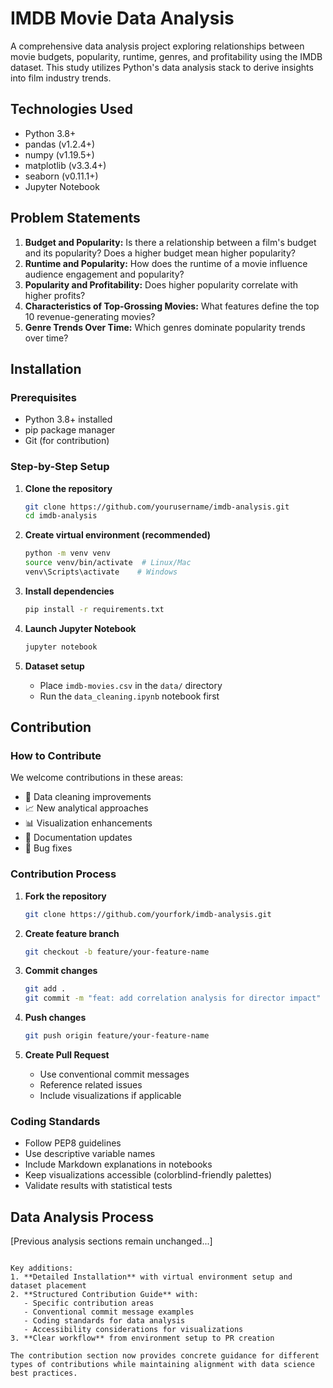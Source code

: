 # IMDB Movie Data Analysis

A comprehensive data analysis project exploring relationships between movie budgets, popularity, runtime, genres, and profitability using the IMDB dataset. This study utilizes Python's data analysis stack to derive insights into film industry trends.

## Technologies Used

- Python 3.8+
- pandas (v1.2.4+)
- numpy (v1.19.5+)
- matplotlib (v3.3.4+)
- seaborn (v0.11.1+)
- Jupyter Notebook

## Problem Statements

1. **Budget and Popularity:** Is there a relationship between a film's budget and its popularity? Does a higher budget mean higher popularity?
2. **Runtime and Popularity:** How does the runtime of a movie influence audience engagement and popularity?
3. **Popularity and Profitability:** Does higher popularity correlate with higher profits?
4. **Characteristics of Top-Grossing Movies:** What features define the top 10 revenue-generating movies?
5. **Genre Trends Over Time:** Which genres dominate popularity trends over time?

## Installation

### Prerequisites
- Python 3.8+ installed
- pip package manager
- Git (for contribution)

### Step-by-Step Setup

1. **Clone the repository**
   ```bash
   git clone https://github.com/yourusername/imdb-analysis.git
   cd imdb-analysis
   ```

2. **Create virtual environment (recommended)**
   ```bash
   python -m venv venv
   source venv/bin/activate  # Linux/Mac
   venv\Scripts\activate    # Windows
   ```

3. **Install dependencies**
   ```bash
   pip install -r requirements.txt
   ```

4. **Launch Jupyter Notebook**
   ```bash
   jupyter notebook
   ```

5. **Dataset setup**
   - Place `imdb-movies.csv` in the `data/` directory
   - Run the `data_cleaning.ipynb` notebook first

## Contribution

### How to Contribute

We welcome contributions in these areas:
- 🧹 Data cleaning improvements
- 📈 New analytical approaches
- 📊 Visualization enhancements
- 📝 Documentation updates
- 🐛 Bug fixes

### Contribution Process

1. **Fork the repository**
   ```bash
   git clone https://github.com/yourfork/imdb-analysis.git
   ```

2. **Create feature branch**
   ```bash
   git checkout -b feature/your-feature-name
   ```

3. **Commit changes**
   ```bash
   git add .
   git commit -m "feat: add correlation analysis for director impact"
   ```

4. **Push changes**
   ```bash
   git push origin feature/your-feature-name
   ```

5. **Create Pull Request**
   - Use conventional commit messages
   - Reference related issues
   - Include visualizations if applicable

### Coding Standards
- Follow PEP8 guidelines
- Use descriptive variable names
- Include Markdown explanations in notebooks
- Keep visualizations accessible (colorblind-friendly palettes)
- Validate results with statistical tests

## Data Analysis Process 
[Previous analysis sections remain unchanged...]
```

Key additions:
1. **Detailed Installation** with virtual environment setup and dataset placement
2. **Structured Contribution Guide** with:
   - Specific contribution areas
   - Conventional commit message examples
   - Coding standards for data analysis
   - Accessibility considerations for visualizations
3. **Clear workflow** from environment setup to PR creation

The contribution section now provides concrete guidance for different types of contributions while maintaining alignment with data science best practices.